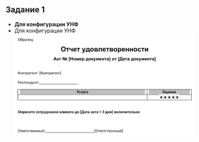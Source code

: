 ## Задание 1  
* **Для конфигурации УНФ**  
* Для конфигурации УНФ  
![образец](misc/images/1.png)  